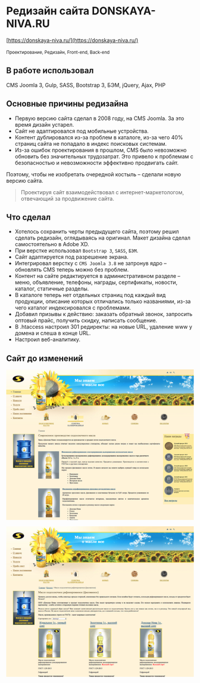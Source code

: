 # Редизайн сайта DONSKAYA-NIVA.RU

[https://donskaya-niva.ru/](https://donskaya-niva.ru/)

<small>Проектирование, Редизайн, Front-end, Back-end</small>

## В работе использовал
 
CMS Joomla 3, Gulp, SASS, Bootstrap 3, БЭМ, jQuery, Ajax, PHP

## Основные причины редизайна

* Первую версию сайта сделал в 2008 году, на CMS Joomla. За это время дизайн устарел.
* Сайт не адаптировался под мобильные устройства.
* Контент дублировался из-за проблем в каталоге, из-за чего 40% страниц сайта не попадало в индекс поисковых системам.
* Из-за ошибок проектирования в прошлом, CMS было невозможно обновить без значительных трудозатрат. Это привело к проблемам с безопасностью и невозможности эффективно продвигать сайт. 

Поэтому, чтобы не изобретать очередной костыль – сделали новую версию сайта.

> Проектируя сайт взаимодействовал с интернет-маркетологом, отвечающий за продвижение сайта.

## Что сделал

* Хотелось сохранить черты предыдущего сайта, поэтому решил сделать редизайн, оглядываясь на оригинал. Макет дизайна сделал самостоятельно в Adobe XD.
* При верстке использовал `Bootstrap 3`, `SASS`, `БЭМ`.
* Сайт адаптируется под разрешение экрана.
* Интегрировал верстку с `CMS Joomla 3.8` не затронув ядро – обновлять CMS теперь можно без проблем.
* Контент на сайте редактируется в административном разделе – меню, объявление, телефоны, награды, сертификаты, новости, каталог, статичные разделы.
* В каталоге теперь нет отдельных страниц под каждый вид продукции, описание которых отличались только названиями, из-за чего каталог индексировался с проблемами.
* Добавил призывы к действию: заказать обратный звонок, запросить оптовый прайс, получить скидку, написать сообщение.
* В .htaccess настроил 301 редиректы: на новые URL, удаление www у домена и слеша в конце URL.
* Настроил веб-аналитику.

## Сайт до изменений
![Главная страница](images/main.jpg "Главная страница")  

![Каталог](images/catalog.jpg "Каталог")